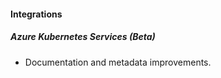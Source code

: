#### Integrations
##### Azure Kubernetes Services (Beta)
- Documentation and metadata improvements.
